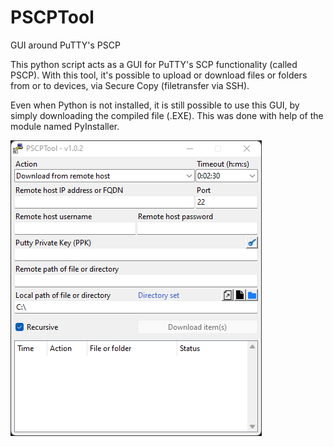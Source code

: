 # PSCPTool
GUI around PuTTY's PSCP

This python script acts as a GUI for PuTTY's SCP functionality (called PSCP).
With this tool, it's possible to upload or download files or folders from or to devices, via Secure Copy (filetransfer via SSH).

Even when Python is not installed, it is still possible to use this GUI, by simply downloading the compiled file (.EXE). This was done with help of the module named PyInstaller.

![PSCP GUI][screenshot]

[screenshot]: https://raw.githubusercontent.com/MennovH/PSCPTool/main/images/PSCP.png
